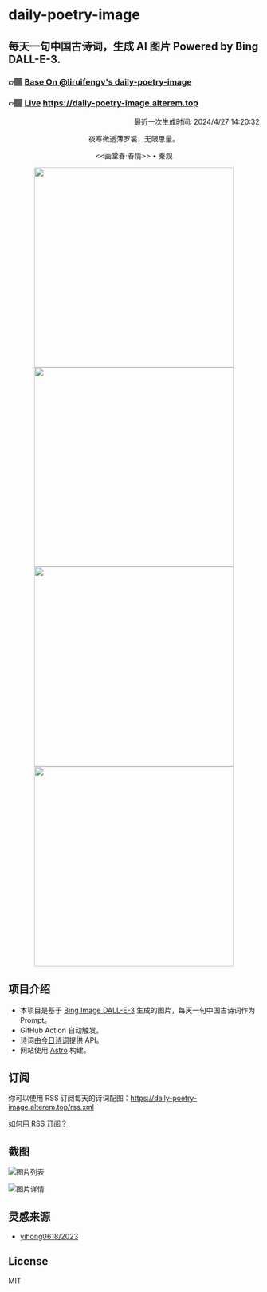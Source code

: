 
# daily-poetry-image

## 每天一句中国古诗词，生成 AI 图片 Powered by Bing DALL-E-3.

### 👉🏽 [Base On @liruifengv's daily-poetry-image](https://github.com/liruifengv/daily-poetry-image)

### 👉🏽 [Live](https://daily-poetry-image.alterem.top/) https://daily-poetry-image.alterem.top

<p align="right">
  最近一次生成时间: 2024/4/27 14:20:32
</p>
<p align="center">
夜寒微透薄罗裳，无限思量。
</p>
<p align="center">
<<画堂春·春情>> • 秦观
</p>
<p align="center">
<img src="https://tse2.mm.bing.net/th/id/OIG3.8xjLGFa4nt_bIUPgn9V4" height="400" width="400" />
<img src="https://tse1.mm.bing.net/th/id/OIG3.W.eQQee0QpriezLNQlsg" height="400" width="400" />
<img src="https://tse2.mm.bing.net/th/id/OIG3.DJrZ_7FUTU0hD0gwwKiZ" height="400" width="400" />
<img src="https://tse3.mm.bing.net/th/id/OIG3.bOOTr0WN8K_KQPHNFvwX" height="400" width="400" />
</p>

## 项目介绍

-   本项目是基于 [Bing Image DALL-E-3](https://www.bing.com/images/create) 生成的图片，每天一句中国古诗词作为 Prompt。
-   GitHub Action 自动触发。
-   诗词由[今日诗词](https://www.jinrishici.com/)提供 API。
-   网站使用 [Astro](https://astro.build) 构建。

## 订阅

你可以使用 RSS 订阅每天的诗词配图：https://daily-poetry-image.alterem.top/rss.xml

[如何用 RSS 订阅？](https://zhuanlan.zhihu.com/p/55026716)

## 截图

![图片列表](./screenshots/Snipaste_2023-12-28_21-00-26.png)

![图片详情](./screenshots/Snipaste_2023-12-28_21-00-53.png)

## 灵感来源

-   [yihong0618/2023](https://github.com/yihong0618/2023)

## License

MIT
